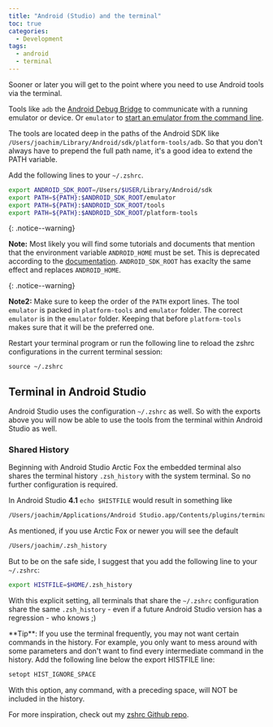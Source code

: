 ```yaml
---
title: "Android (Studio) and the terminal" 
toc: true
categories:
  - Development
tags:
  - android
  - terminal
---
```


Sooner or later you will get to the point where you need to use Android tools via the terminal.

Tools like `adb` the [Android Debug Bridge](https://developer.android.com/studio/command-line/adb) to communicate with a running emulator or device. Or `emulator` to [start an emulator from the command line](https://developer.android.com/studio/run/emulator-commandline).

The tools are located deep in the paths of the Android SDK like `/Users/joachim/Library/Android/sdk/platform-tools/adb`. So that you don't always have to prepend the full path name, it's a good idea to extend the PATH variable.

Add the following lines to your `~/.zshrc`.

```bash
export ANDROID_SDK_ROOT=/Users/$USER/Library/Android/sdk
export PATH=${PATH}:$ANDROID_SDK_ROOT/emulator
export PATH=${PATH}:$ANDROID_SDK_ROOT/tools
export PATH=${PATH}:$ANDROID_SDK_ROOT/platform-tools
```

{: .notice--warning}

**Note:** Most likely you will find some tutorials and documents that mention that the environment variable `ANDROID_HOME` must be set. This is deprecated according to the [documentation](https://developer.android.com/studio/command-line/variables#envar). `ANDROID_SDK_ROOT` has exaclty the same effect and replaces  `ANDROID_HOME`.

{: .notice--warning}

**Note2:** Make sure to keep the order of the `PATH` export lines. The tool `emulator` is packed in `platform-tools` and `emulator` folder. The correct `emulator` is in the `emulator` folder. Keeping that before `platform-tools` makes sure that it will be the preferred one.

Restart your terminal program or run the following line to reload the zshrc configurations in the current terminal session:

```
source ~/.zshrc
```

## Terminal in Android Studio

Android Studio uses the configuration `~/.zshrc` as well. So with the exports above you will now be able to use the tools from the terminal within Android Studio as well.

### Shared History

Beginning with Android Studio Arctic Fox the embedded terminal also shares the terminal history `.zsh_history` with the system terminal. So no further configuration is required.

In Android Studio **4.1** `echo $HISTFILE` would result in something like 

```bash
/Users/joachim/Applications/Android Studio.app/Contents/plugins/terminal/.zsh_history
```

As mentioned, if you use Arctic Fox or newer you will see the default

```bash
/Users/joachim/.zsh_history
```

But to be on the safe side, I suggest that you add the following line to your `~/.zshrc`:

```bash
export HISTFILE=$HOME/.zsh_history
```

With this explicit setting, all terminals that share the `~/.zshrc` configuration share the same `.zsh_history` - even if a future Android Studio version has a regression - who knows ;)

<div class="notice--info" markdown="1">
**Tip**: If you use the terminal frequently, you may not want certain commands in the history. For example, you only want to mess around with some parameters and don't want to find every intermediate command in the history. Add the following line below the export HISTFILE line:

```bash
setopt HIST_IGNORE_SPACE
```

With this option, any command, with a preceding space, will NOT be included in the history.

For more inspiration, check out my [zshrc Github repo](https://github.com/jschuster/zshrc).
</div>
